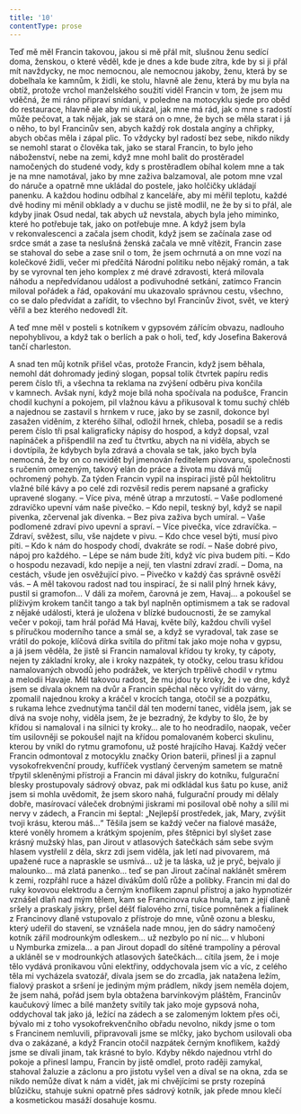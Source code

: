 ```yaml
---
title: '10'
contentType: prose
---
```


Teď mě měl Francin takovou, jakou si mě přál mít, slušnou ženu sedící doma, ženskou, o které věděl, kde je dnes a kde bude zítra, kde by si ji přál mít navždycky, ne moc nemocnou, ale nemocnou jakoby, ženu, která by se dobelhala ke kamnům, k židli, ke stolu, hlavně ale ženu, která by mu byla na obtíž, protože vrchol manželského soužití viděl Francin v tom, že jsem mu vděčná, že mi ráno připraví snídani, v poledne na motocyklu sjede pro oběd do restaurace, hlavně ale aby mi ukázal, jak mne má rád, jak o mne s radostí může pečovat, a tak nějak, jak se stará on o mne, že bych se měla starat i já o něho, to byl Francinův sen, abych každý rok dostala angíny a chřipky, abych občas měla i zápal plic. To vždycky byl radostí bez sebe, nikdo nikdy se nemohl starat o člověka tak, jako se staral Francin, to bylo jeho náboženství, nebe na zemi, když mne mohl balit do prostěradel namočených do studené vody, kdy s prostěradlem obíhal kolem mne a tak je na mne namotával, jako by mne zaživa balzamoval, ale potom mne vzal do náruče a opatrně mne ukládal do postele, jako holčičky ukládají panenku. A každou hodinu odbíhal z kanceláře, aby mi měřil teplotu, každé dvě hodiny mi měnil obklady a v duchu se jistě modlil, ne že by si to přál, ale kdyby jinak Osud nedal, tak abych už nevstala, abych byla jeho miminko, které ho potřebuje tak, jako on potřebuje mne. A když jsem byla v rekonvalescenci a začala jsem chodit, když jsem se začínala zase od srdce smát a zase ta neslušná ženská začala ve mně vítězit, Francin zase se stahoval do sebe a zase snil o tom, že jsem ochrnutá a on mne vozí na kolečkové židli, večer mi předčítá Národní politiku nebo nějaký román, a tak by se vyrovnal ten jeho komplex z mé dravé zdravosti, která milovala náhodu a nepředvídanou událost a podivuhodné setkání, zatímco Francin miloval pořádek a řád, opakování mu ukazovalo správnou cestu, všechno, co se dalo předvídat a zařídit, to všechno byl Francinův život, svět, ve který věřil a bez kterého nedovedl žít.

A teď mne měl v posteli s kotníkem v gypsovém zářícím obvazu, nadlouho nepohyblivou, a když tak o berlích a pak o holi, teď, kdy Josefina Bakerová tančí charleston.

A snad ten můj kotník přišel včas, protože Francin, když jsem běhala, nemohl dát dohromady jediný slogan, popsal tolik čtvrtek papíru redis perem číslo tři, a všechna ta reklama na zvýšení odběru piva končila v kamnech. Avšak nyní, když moje bílá noha spočívala na podušce, Francin chodil kuchyní a pokojem, pil vlažnou kávu a přikusoval k tomu suchý chléb a najednou se zastavil s hrnkem v ruce, jako by se zasnil, dokonce byl zasažen viděním, z kterého šilhal, odložil hrnek, chleba, posadil se a redis perem číslo tři psal kaligraficky nápisy do hospod, a když dopsal, vzal napínáček a přišpendlil na zeď tu čtvrtku, abych na ni viděla, abych se i dovtípila, že kdybych byla zdravá a chovala se tak, jako bych byla nemocná, že by on co nevidět byl jmenován ředitelem pivovaru, společnosti s ručením omezeným, takový elán do práce a života mu dává můj ochromený pohyb. Za týden Francin vypil na inspiraci jistě půl hektolitru vlažné bílé kávy a po celé zdi rozvěsil redis perem napsané a graficky upravené slogany. – Více piva, méně útrap a mrzutostí. – Vaše podlomené zdravíčko upevní vám naše pivečko. – Kdo nepil, teskný byl, když se napil pivenka, zčervenal jak dívenka. – Bez piva zaživa bych umíral. – Vaše podlomené zdraví pivo upevní a spraví. – Více pivečka, více zdravíčka. – Zdraví, svěžest, sílu, vše najdete v pivu. – Kdo chce vesel býti, musí pivo píti. – Kdo k nám do hospody chodí, dvakráte se rodí. – Naše dobré pivo, nápoj pro každého. – Lépe se nám bude žíti, když víc piva budem píti. – Kdo o hospodu nezavadí, kdo nepije a nejí, ten vlastní zdraví zradí. – Doma, na cestách, všude jen osvěžující pivo. – Pivečko v každý čas správně osvěží vás. – A měl takovou radost nad tou inspirací, že si nalil plný hrnek kávy, pustil si gramofon… V dáli za mořem, čarovná je zem, Havaj… a pokoušel se plíživým krokem tančit tango a tak byl naplněn optimismem a tak se radoval z nějaké události, která je uložena v blízké budoucnosti, že se zamykal večer v pokoji, tam hrál pořád Má Havaj, květe bílý, každou chvíli vyšel s příručkou moderního tance a smál se, a když se vyradoval, tak zase se vrátil do pokoje, klíčová dírka svítila do přítmí tak jako moje noha v gypsu, a já jsem věděla, že jistě si Francin namaloval křídou ty kroky, ty cápoty, nejen ty základní kroky, ale i kroky nazpátek, ty otočky, celou trasu křídou namalovaných obvodů jeho podrážek, ve kterých trpělivě chodil v rytmu a melodii Havaje. Měl takovou radost, že mu jdou ty kroky, že i ve dne, když jsem se dívala oknem na dvůr a Francin spěchal něco vyřídit do várny, zpomalil najednou kroky a kráčel v krocích tanga, otočil se a pozpátku, s rukama lehce zvednutýma tančil dál ten moderní tanec, viděla jsem, jak se dívá na svoje nohy, viděla jsem, že je bezradný, že kdyby to šlo, že by křídou si namaloval i na silnici ty kroky… ale to ho neodradilo, naopak, večer tím usilovněji se pokoušel najít na křídou pomalovaném koberci skulinu, kterou by vnikl do rytmu gramofonu, už posté hrajícího Havaj. Každý večer Francin odmontoval z motocyklu značky Orion baterii, přinesl ji a zapnul vysokofrekvenční proudy, kufříček vystlaný červeným sametem se matně třpytil skleněnými přístroji a Francin mi dával jiskry do kotníku, fulgurační blesky prostupovaly sádrový obvaz, pak mi odkládal kus šatu po kuse, aniž jsem si mohla uvědomit, že jsem skoro nahá, fulgurační proudy mi dělaly dobře, masírovací váleček drobnými jiskrami mi posiloval obě nohy a sílil mi nervy v zádech, a Francin mi šeptal: „Nejlepší prostředek, jak, Mary, zvýšit tvoji krásu, kterou máš…“ Těšila jsem se každý večer na fialové masáže, které voněly hromem a krátkým spojením, přes štěpnici byl slyšet zase krásný mužský hlas, pan Jirout v atlasových šatečkách sám sebe svým hlasem vystřelil z děla, skrz zdi jsem viděla, jak letí nad pivovarem, má upažené ruce a napraskle se usmívá… už je ta láska, už je pryč, bejvalo jí malounko… má zlatá panenko… teď se pan Jirout začínal naklánět směrem k zemi, rozpřáhl ruce a házel divákům dolů růže a polibky. Francin mi dal do ruky kovovou elektrodu a černým knoflíkem zapnul přístroj a jako hypnotizér vznášel dlaň nad mým tělem, kam se Francinova ruka hnula, tam z její dlaně sršely a praskaly jiskry, pršel déšť fialového zrní, tisíce pomněnek a fialinek z Francinovy dlaně vstupovalo z přístroje do mne, vůně ozonu a blesku, který udeřil do stavení, se vznášela nade mnou, jen do sádry namočený kotník zářil modrounkým odleskem… už nezbylo po ní nic… v hluboni u Nymburka zmizela… a pan Jirout dopadl do sítěné trampolíny a péroval a ukláněl se v modrounkých atlasových šatečkách… cítila jsem, že i moje tělo vydává pronikavou vůni elektřiny, oddychovala jsem víc a víc, z celého těla mi vycházela svatozář, dívala jsem se do zrcadla, jak natažena ležím, fialový praskot a sršení je jediným mým prádlem, nikdy jsem neměla dojem, že jsem nahá, pořád jsem byla obtažena barvínkovým pláštěm, Francinův kaučukový límec a bílé manžety svítily tak jako moje gypsová noha, oddychoval tak jako já, ležící na zádech a se zalomeným loktem přes oči, bývalo mi z toho vysokofrekvenčního obřadu nevolno, nikdy jsme o tom s Francinem nemluvili, připravovali jsme se mlčky, jako bychom usilovali oba dva o zakázané, a když Francin otočil nazpátek černým knoflíkem, každý jsme se dívali jinam, tak krásné to bylo. Kdyby někdo najednou vtrhl do pokoje a přinesl lampu, Francin by jistě omdlel, proto raději zamykal, stahoval žaluzie a záclonu a pro jistotu vyšel ven a díval se na okna, zda se nikdo nemůže dívat k nám a vidět, jak mi chvějícími se prsty rozepíná blůzičku, stahuje sukni opatrně přes sádrový kotník, jak přede mnou klečí a kosmetickou masáží dosahuje kosmu.
